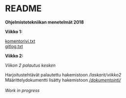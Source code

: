 # README

**Ohjelmistotekniikan menetelmät 2018**

**Viikko 1:**

[komentorivi.txt](https://github.com/oskarioskari/otm-harjoitustyo/blob/master/laskarit/viikko1/komentorivi.txt)\
[gitlog.txt](https://github.com/oskarioskari/otm-harjoitustyo/blob/master/laskarit/viikko1/gitlog.txt)

**Viikko 2:**

*Viikon 2 palautus kesken*

Harjoitustehtävät palautettu hakemistoon */laskarit/viikko2*\
Määrittelydokumentti lisätty hakemistoon [*/dokumentointi/*](https://github.com/oskarioskari/otm-harjoitustyo/blob/master/dokumentointi/vaatimusmaarittely.md)
\
\
*Work in progress*
